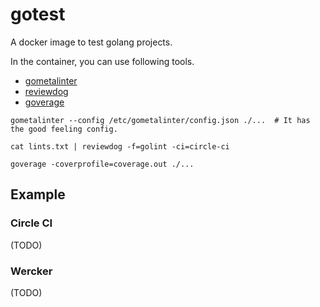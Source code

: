 # gotest

A docker image to test golang projects.

In the container, you can use following tools.

* [gometalinter](https://github.com/alecthomas/gometalinter)
* [reviewdog](https://github.com/haya14busa/reviewdog)
* [goverage](https://github.com/haya14busa/goverage)

```
gometalinter --config /etc/gometalinter/config.json ./...  # It has the good feeling config.
```

```
cat lints.txt | reviewdog -f=golint -ci=circle-ci
```

```
goverage -coverprofile=coverage.out ./...
```

## Example

### Circle CI

(TODO)

### Wercker

(TODO)
